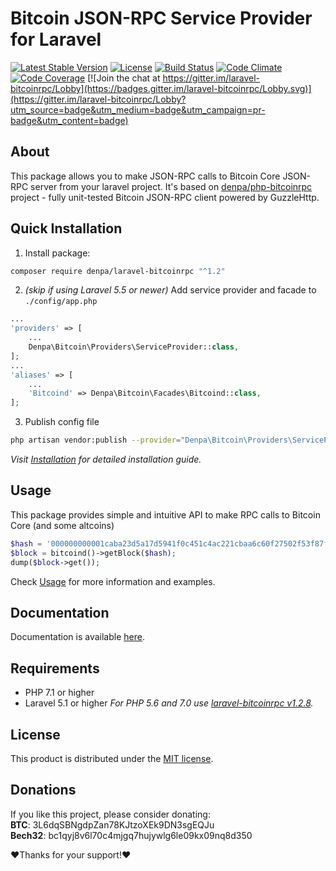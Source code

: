 # Bitcoin JSON-RPC Service Provider for Laravel
[![Latest Stable Version](https://poser.pugx.org/denpa/laravel-bitcoinrpc/v/stable)](https://packagist.org/packages/denpa/laravel-bitcoinrpc)
[![License](https://poser.pugx.org/denpa/laravel-bitcoinrpc/license)](https://packagist.org/packages/denpa/laravel-bitcoinrpc)
[![Build Status](https://travis-ci.org/denpamusic/laravel-bitcoinrpc.svg)](https://travis-ci.org/denpamusic/laravel-bitcoinrpc)
[![Code Climate](https://codeclimate.com/github/denpamusic/laravel-bitcoinrpc/badges/gpa.svg)](https://codeclimate.com/github/denpamusic/laravel-bitcoinrpc)
[![Code Coverage](https://codeclimate.com/github/denpamusic/laravel-bitcoinrpc/badges/coverage.svg)](https://codeclimate.com/github/denpamusic/laravel-bitcoinrpc/coverage)
[![Join the chat at https://gitter.im/laravel-bitcoinrpc/Lobby](https://badges.gitter.im/laravel-bitcoinrpc/Lobby.svg)](https://gitter.im/laravel-bitcoinrpc/Lobby?utm_source=badge&utm_medium=badge&utm_campaign=pr-badge&utm_content=badge)

## About
This package allows you to make JSON-RPC calls to Bitcoin Core JSON-RPC server from your laravel project.
It's based on [denpa/php-bitcoinrpc](https://github.com/denpamusic/php-bitcoinrpc) project - fully unit-tested Bitcoin JSON-RPC client powered by GuzzleHttp.

## Quick Installation
1. Install package:
```sh
composer require denpa/laravel-bitcoinrpc "^1.2"
```

2. _(skip if using Laravel 5.5 or newer)_ Add service provider and facade to `./config/app.php`
```php
...
'providers' => [
    ...
    Denpa\Bitcoin\Providers\ServiceProvider::class,
];
...
'aliases' => [
    ...
    'Bitcoind' => Denpa\Bitcoin\Facades\Bitcoind::class,
];
```
3. Publish config file
```sh
php artisan vendor:publish --provider="Denpa\Bitcoin\Providers\ServiceProvider"
```
_Visit [Installation](https://laravel-bitcoinrpc.denpa.pro/docs/install/) for detailed installation guide._

## Usage
This package provides simple and intuitive API to make RPC calls to Bitcoin Core (and some altcoins)
```php
$hash = '000000000001caba23d5a17d5941f0c451c4ac221cbaa6c60f27502f53f87f68';
$block = bitcoind()->getBlock($hash);
dump($block->get());
```
Check [Usage](https://laravel-bitcoinrpc.denpa.pro/docs/request/standard/) for more information and examples.

## Documentation
Documentation is available [here](https://laravel-bitcoinrpc.denpa.pro/).

## Requirements
* PHP 7.1 or higher
* Laravel 5.1 or higher
_For PHP 5.6 and 7.0 use [laravel-bitcoinrpc v1.2.8](https://github.com/denpamusic/laravel-bitcoinrpc/releases/tag/v1.2.8)._

## License
This product is distributed under the [MIT license](https://github.com/denpamusic/laravel-bitcoinrpc/blob/master/LICENSE).

## Donations

If you like this project, please consider donating:<br>
**BTC**: 3L6dqSBNgdpZan78KJtzoXEk9DN3sgEQJu<br>
**Bech32**: bc1qyj8v6l70c4mjgq7hujywlg6le09kx09nq8d350

❤Thanks for your support!❤
